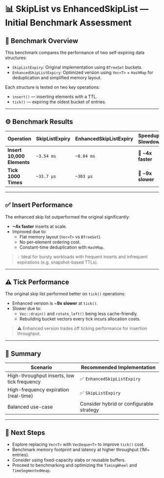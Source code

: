 # 📊 SkipList vs EnhancedSkipList — Initial Benchmark Assessment

## 🧪 Benchmark Overview

This benchmark compares the performance of two self-expiring data structures:

- `SkipListExpiry`: Original implementation using `BTreeSet` buckets.
- `EnhancedSkipListExpiry`: Optimized version using `Vec<T>` + `HashMap` for deduplication and simplified memory layout.

Each structure is tested on two key operations:

- `insert()` — inserting elements with a TTL.
- `tick()` — expiring the oldest bucket of entries.

---

## ⚙️ Benchmark Results

| Operation                   | SkipListExpiry     | EnhancedSkipListExpiry | Speedup / Slowdown |
|----------------------------|--------------------|-------------------------|--------------------|
| **Insert 10,000 Elements** | `~3.54 ms`         | `~0.84 ms`              | 🚀 ~**4x faster**   |
| **Tick 1000 Times**        | `~33.7 µs`         | `~303 µs`               | 🐢 ~**9x slower**   |

---

## ✅ Insert Performance

The enhanced skip list outperformed the original significantly:

- **~4x faster** inserts at scale.
- Improved due to:
  - Flat memory layout (`Vec<T>` vs `BTreeSet`).
  - No per-element ordering cost.
  - Constant-time deduplication with `HashMap`.

> 💡 Ideal for bursty workloads with frequent inserts and infrequent expirations (e.g. snapshot-based TTLs).

---

## ⚠️ Tick Performance

The original skip list performed better on `tick()` operations:

- Enhanced version is ~**9x slower** at `tick()`.
- Slower due to:
  - `Vec::drain()` and `rotate_left()` being less cache-friendly.
  - Rebuilding bucket vectors every tick incurs allocation costs.

> ⚠️ Enhanced version trades off ticking performance for insertion throughput.

---

## 🧠 Summary

| Scenario                          | Recommended Implementation       |
|----------------------------------|----------------------------------|
| High-throughput inserts, low tick frequency | ✅ `EnhancedSkipListExpiry` |
| High-frequency expiration (real-time)       | ✅ `SkipListExpiry`          |
| Balanced use-case                         | Consider hybrid or configurable strategy |

---

## 🔭 Next Steps

- Explore replacing `Vec<T>` with `VecDeque<T>` to improve `tick()` cost.
- Benchmark memory footprint and latency at higher throughput (1M+ entries).
- Consider using fixed-capacity slabs or reusable buffers.
- Proceed to benchmarking and optimizing the `TimingWheel` and `TimeSegmentedHeap`.
